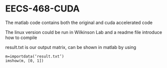 # EECS-468-CUDA

The matlab code contains both the original and cuda accelerated code

The linux version could be run in Wilkinson Lab and a readme file introduce how to compile

result.txt is our output matrix,  can be shown in matlab by using

    m=importdata(‘result.txt’)
    imshow(m, [0, 1])
